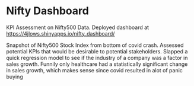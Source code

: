 # Nifty Dashboard

KPI Assessment on Nifty500 Data. Deployed dashboard at https://4jlows.shinyapps.io/nifty_dashboard/

Snapshot of Nifty500 Stock Index from bottom of covid crash. Assessed potential KPIs that would be desirable to potential stakeholders.
Slapped a quick regression model to see if the industry of a company was a factor in sales growth. Funnily only healthcare
had a statistically significant change in sales growth, which makes sense since covid resulted in alot of panic buying
